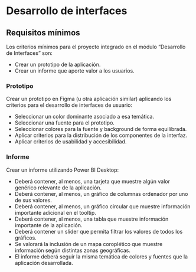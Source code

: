 # Desarrollo de interfaces

## Requisitos mínimos
Los criterios mínimos para el proyecto integrado en el módulo “Desarrollo de Interfaces” son:
- Crear un prototipo de la aplicación.
- Crear un informe que aporte valor a los usuarios.

### Prototipo
Crear un prototipo en Figma (u otra aplicación similar) aplicando los criterios para el desarrollo de interfaces de usuario:
- Seleccionar un color dominante asociado a esa temática.
- Seleccionar una fuente para el prototipo.
- Seleccionar colores para la fuente y background de forma equilibrada.
- Aplicar criterios para la distribución de los componentes de la interfaz.
- Aplicar criterios de usabilidad y accesibilidad.

### Informe
Crear un informe utilizando Power BI Desktop:
- Deberá contener, al menos, una tarjeta que muestre algún valor genérico relevante de la aplicación.
- Deberá contener, al menos, un gráfico de columnas ordenador por uno de sus valores.
- Deberá contener, al menos, un gráfico circular que muestre información importante adicional en el tooltip.
- Deberá contener, al menos, una tabla que muestre información importante de la aplicación.
- Deberá contener un slider que permita filtrar los valores de todos los gráficos.
- Se valorará la inclusión de un mapa coroplético que muestre información según distintas zonas geográficas.
- El informe deberá seguir la misma temática de colores y fuentes que la aplicación desarrollada.
